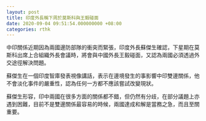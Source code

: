 ```yaml
---
layout: post
title: 印度外長稱下周於莫斯科與王毅碰面
date: 2020-09-04 09:51:54.000000000 +08:00
categories: rthk
---
```


中印關係近期因為兩國邊防部隊的衝突而緊張，印度外長蘇傑生確認，下星期在莫斯科出席上合組織外長會議時，將會與中國外長王毅碰面，又認為兩國必須透過外交途徑解決問題。

蘇傑生在一個印度智庫發表視像講話，表示在邊境發生的事影響中印雙邊關係，他不會淡化事件的嚴重性，認為任何一方都不應該嘗試改變現狀。

蘇傑生形容，印中兩國在很多方面的關係都不錯，但仍然有分歧，在部分議題上亦遇到困難，目前不是雙邊關係最容易的時候，兩國達成和解是當務之急，而且至關重要。
